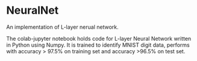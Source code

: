 # NeuralNet
An implementation of L-layer nerual network.

The colab-jupyter notebook holds code for L-layer Neural Network written in Python using Numpy.
It is trained to identify MNIST digit data, performs with accuracy > 97.5% on training set and accuracy >96.5% on test set.
